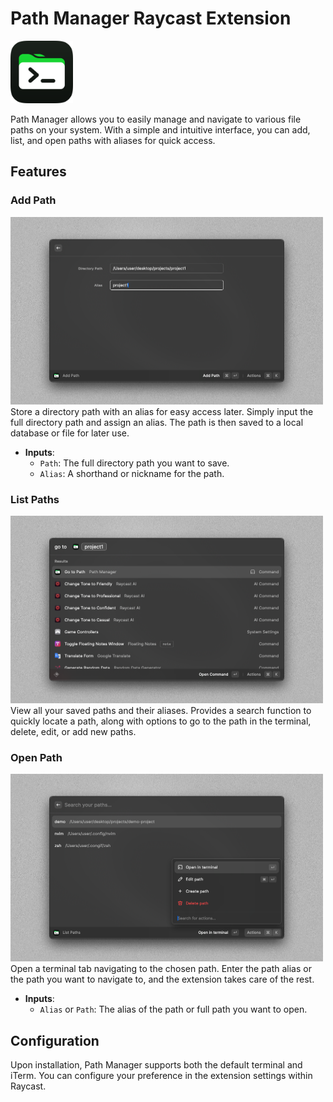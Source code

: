# Path Manager Raycast Extension

<img src="assets/512px-Rounded.png" alt="Path Manager Icon" width="100" height="100">

Path Manager allows you to easily manage and navigate to various file paths on your system. With a simple and intuitive interface, you can add, list, and open paths with aliases for quick access.

## Features

### Add Path

<img src="metadata/path-manager-1.png" alt="Add Path Screenshot" width="500" height="300">
Store a directory path with an alias for easy access later. Simply input the full directory path and assign an alias. The path is then saved to a local database or file for later use.

- **Inputs**:
  - `Path`: The full directory path you want to save.
  - `Alias`: A shorthand or nickname for the path.

### List Paths

<img src="metadata/path-manager-3.png" alt="List Paths Screenshot" width="500" height="300">
View all your saved paths and their aliases. Provides a search function to quickly locate a path, along with options to go to the path in the terminal, delete, edit, or add new paths.

### Open Path

<img src="metadata/path-manager-4.png" alt="Go To Path Screenshot" width="500" height="300">
Open a terminal tab navigating to the chosen path. Enter the path alias or the path you want to navigate to, and the extension takes care of the rest.

- **Inputs**:
  - `Alias` or `Path`: The alias of the path or full path you want to open.

## Configuration

Upon installation, Path Manager supports both the default terminal and iTerm. You can configure your preference in the extension settings within Raycast.
